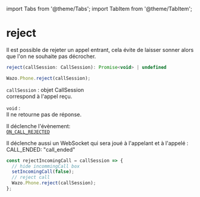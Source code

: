 import Tabs from '@theme/Tabs';
import TabItem from '@theme/TabItem';

# reject

Il est possible de rejeter un appel entrant, cela évite de laisser sonner alors que l'on ne souhaite pas décrocher.

```js
reject(callSession: CallSession): Promise<void> | undefined
```

```js
Wazo.Phone.reject(callSession);
```

<Tabs>
  <TabItem value="Paramètres" label="Paramètres" default>

  `callSession` : objet CallSession  
  correspond à l'appel reçu.

  </TabItem>

  <TabItem value="Réponse" label="Réponse">

  `void` :  
  Il ne retourne pas de réponse.
  </TabItem>

  <TabItem value="Evènement" label="Evènement">

  Il déclenche l'évènement:  
  [`ON_CALL_REJECTED`](src/simpleapi/phoneEvents/onCallRejected.md)

  Il déclenche aussi un WebSocket qui sera joué à l'appelant et à l'appelé :  
  CALL_ENDED: "call_ended"

  </TabItem>

  <TabItem value="Exemple" label="Exemple">

  ```js
  const rejectIncomingCall = callSession => {
    // hide incommingCall box
    setIncomingCall(false);
    // reject call
    Wazo.Phone.reject(callSession);
  };
  ```

  </TabItem>

</Tabs>